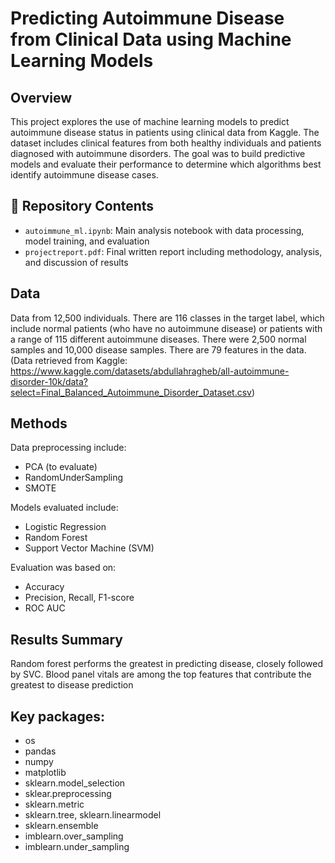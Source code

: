 # Predicting Autoimmune Disease from Clinical Data using Machine Learning Models

## Overview

This project explores the use of machine learning models to predict autoimmune disease status in patients using clinical data from Kaggle. The dataset includes clinical features from both healthy individuals and patients diagnosed with autoimmune disorders. The goal was to build predictive models and evaluate their performance to determine which algorithms best identify autoimmune disease cases.

## 📁 Repository Contents

- `autoimmune_ml.ipynb`: Main analysis notebook with data processing, model training, and evaluation
- `projectreport.pdf`: Final written report including methodology, analysis, and discussion of results

## Data
Data from 12,500 individuals. There are 116 classes in the target label, which include normal patients (who have no autoimmune disease) or patients with a range of 115 different autoimmune diseases. There were 2,500 normal samples and 10,000 disease samples. There are 79 features in the data. (Data retrieved from Kaggle: https://www.kaggle.com/datasets/abdullahragheb/all-autoimmune-disorder-10k/data?select=Final_Balanced_Autoimmune_Disorder_Dataset.csv)

## Methods

Data preprocessing include:
- PCA (to evaluate)
- RandomUnderSampling
- SMOTE

Models evaluated include:
- Logistic Regression
- Random Forest
- Support Vector Machine (SVM)

Evaluation was based on:
- Accuracy
- Precision, Recall, F1-score
- ROC AUC

## Results Summary

Random forest performs the greatest in predicting disease, closely followed by SVC. Blood panel vitals are among the top features that contribute the greatest to disease prediction

## Key packages:
- os
- pandas
- numpy
- matplotlib
- sklearn.model_selection
- sklear.preprocessing
- sklearn.metric
- sklearn.tree, sklearn.linearmodel
- sklearn.ensemble
- imblearn.over_sampling 
- imblearn.under_sampling
